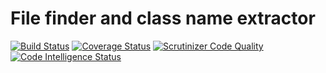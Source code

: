 # File finder and class name extractor 
[![Build Status](https://travis-ci.org/borodulin/Finder.svg?branch=master)](https://travis-ci.org/borodulin/Finder)
[![Coverage Status](https://coveralls.io/repos/github/borodulin/Finder/badge.svg?branch=master)](https://coveralls.io/github/borodulin/Finder?branch=master)
[![Scrutinizer Code Quality](https://scrutinizer-ci.com/g/borodulin/Finder/badges/quality-score.png?b=master)](https://scrutinizer-ci.com/g/borodulin/Finder/?branch=master)
[![Code Intelligence Status](https://scrutinizer-ci.com/g/borodulin/Finder/badges/code-intelligence.svg?b=master)](https://scrutinizer-ci.com/code-intelligence)
